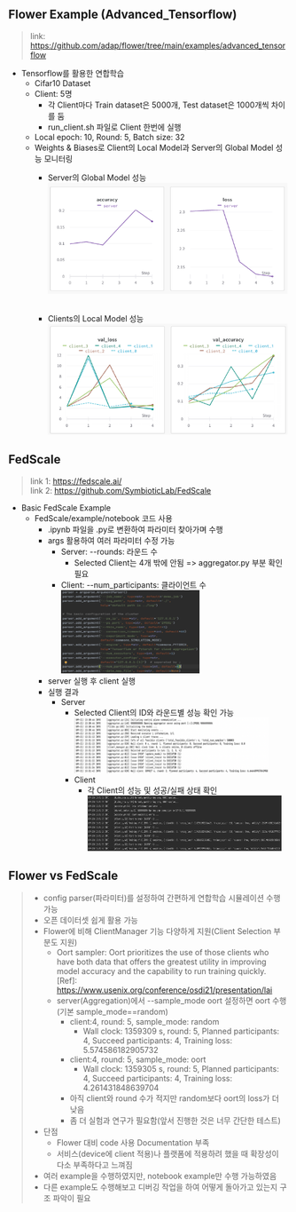 ## Flower Example (Advanced_Tensorflow)
> link: https://github.com/adap/flower/tree/main/examples/advanced_tensorflow

* Tensorflow를 활용한 연합학습
  * Cifar10 Dataset
  * Client: 5명
    * 각 Client마다 Train dataset은 5000개, Test dataset은 1000개씩 차이를 둠
    * run_client.sh 파일로 Client 한번에 실행
  * Local epoch: 10, Round: 5, Batch size: 32
  * Weights & Biases로 Client의 Local Model과 Server의 Global Model 성능 모니터링
    * Server의 Global Model 성능<br/>
    <img src="./image/gl_model.png" width="450px" height="200px" title="gl_model" alt="RubberDuck"></img><br/><br/>


    * Clients의 Local Model 성능<br/>
    <img src="./image/local_model.png" width="450px" height="200px" title="local_model" alt="RubberDuck"></img><br/>

## FedScale
> link 1: https://fedscale.ai/ <br>
> link 2: https://github.com/SymbioticLab/FedScale <br>
* Basic FedScale Example
  * FedScale/example/notebook 코드 사용
    * .ipynb 파일을 .py로 변환하여 파라미터 찾아가며 수행
    * args 활용하여 여러 파라미터 수정 가능 <br>
      * Server: --rounds: 라운드 수
        * Selected Client는 4개 밖에 안됨 => aggregator.py 부분 확인 필요
      * Client: --num_participants: 클라이언트 수<br>
      <img src="./image/config_parser.png" width="250px" height="150px" title="local_model" alt="RubberDuck"></img>
    * server 실행 후 client 실행
    * 실행 결과
      * Server
        * Selected Client의 ID와 라운드별 성능 확인 가능 <br>
         <img src="./image/server_result.png" width="350px" height="100px" title="local_model" alt="RubberDuck"></img><br>
        * Client
          * 각 Client의 성능 및 성공/실패 상태 확인 <br>
           <img src="./image/client_result.png" width="350px" height="100px" title="local_model" alt="RubberDuck"></img><br>

## Flower vs FedScale
> * config parser(파라미터)를 설정하여 간편하게 연합학습 시뮬레이션 수행 가능
> * 오픈 데이터셋 쉽게 활용 가능
> * Flower에 비해 ClientManager 기능 다양하게 지원(Client Selection 부분도 지원)
>   * Oort sampler:  Oort prioritizes the use of those clients who have both data that offers the greatest utility
        in improving model accuracy and the capability to run training quickly.<br>
        [Ref]: https://www.usenix.org/conference/osdi21/presentation/lai
>   * server(Aggregation)에서 --sample_mode oort 설정하면 oort 수행 (기본 sample_mode==random)
>     * client:4, round: 5, sample_mode: random
>       * Wall clock: 1359309 s, round: 5, Planned participants: 4, Succeed participants: 4, Training loss: 5.574586182905732
>     * client:4, round: 5, sample_mode: oort
>       * Wall clock: 1359305 s, round: 5, Planned participants: 4, Succeed participants: 4, Training loss: 4.261431848639704
>     * 아직 client와 round 수가 적지만 random보다 oort의 loss가 더 낮음
>     * 좀 더 실험과 연구가 필요함(앞서 진행한 것은 너무 간단한 테스트)
> * 단점 
>   * Flower 대비 code 사용 Documentation 부족
>   * 서비스(device에 client 적용)나 플랫폼에 적용하려 했을 때 확장성이 다소 부족하다고 느껴짐
> * 여러 example을 수행하였지만, notebook example만 수행 가능하였음
> * 다른 example도 수행해보고 디버깅 작업을 하여 어떻게 돌아가고 있는지 구조 파악이 필요